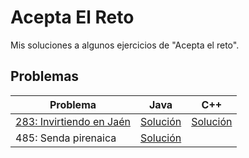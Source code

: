 # Acepta El Reto
Mis soluciones a algunos ejercicios de "Acepta el reto".

## Problemas                    
Problema  | Java | C++
------------- | ------------- | -------------
[283: Invirtiendo en Jaén](https://www.aceptaelreto.com/problem/statement.php?id=283 "283: Invirtiendo en Jaén")  | [Solución](https://github.com/perex/Acepta-El-Reto/blob/main/Reto283.java "Solución") |  [Solución](https://github.com/perex/Acepta-El-Reto/blob/main/Reto283.cpp "Solución")
485: Senda pirenaica | [Solución](https://github.com/perex/Acepta-El-Reto/blob/main/Reto485.java "Solución")



